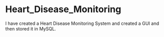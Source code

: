 # Heart_Disease_Monitoring
I have created a Heart Disease Monitoring System and created a GUI and then stored it in MySQL.
